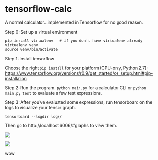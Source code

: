 # tensorflow-calc

A normal calculator...implemented in Tensorflow for no good reason.

Step 0: Set up a virtual environment

```
pip install virtualenv   # if you don't have virtualenv already
virtualenv venv
source venv/bin/activate
```

Step 1: Install tensorflow

Choose the right `pip install` for your platform (CPU-only, Python 2.7): https://www.tensorflow.org/versions/r0.9/get_started/os_setup.html#pip-installation

Step 2: Run the program.  `python main.py` for a calculator CLI or `python main.py test` to evaluate a few test expressions.

Step 3: After you've evaluated some expressions, run tensorboard on the logs to visualize your tensor graph.

`tensorboard --logdir logs/`

Then go to http://localhost:6006/#graphs to view them.

![](http://i.imgur.com/6aPY95J.png)

![](http://i.imgur.com/nZNpm5O.png)

wow
